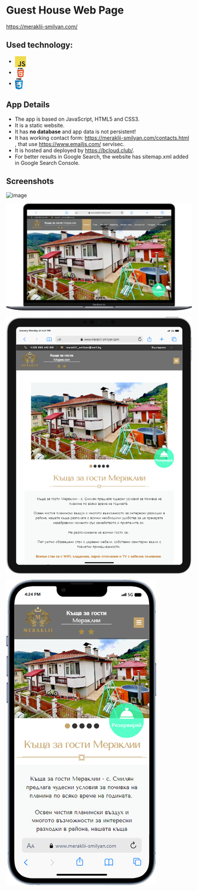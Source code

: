 # Guest House Web Page

https://meraklii-smilyan.com/

## Used technology:
 - <img align="center" src="https://github.com/RadoslavBukov/RadoslavBukov/blob/main/Technologies/JS.png" height="30" />
 - <img align="center" src="https://github.com/RadoslavBukov/RadoslavBukov/blob/main/Technologies/html5.png" height="30" />
 - <img align="center" src="https://github.com/RadoslavBukov/RadoslavBukov/blob/main/Technologies/css3.png" height="30" />

## App Details

 - The app is based on JavaScript, HTML5 and CSS3.
 - It is a static website.
 - It has **no database** and app data is not persistent!
 - It has working contact form: https://meraklii-smilyan.com/contacts.html , that use https://www.emailjs.com/ servisec.
 - It is hosted and deployed by https://bcloud.club/.
 - For better results in Google Search, the website has sitemap.xml added in Google Search Console.

## Screenshots

![image](https://raw.githubusercontent.com/RadoslavBukov/GuestHouse/main/photos/summary.png)

![image](https://raw.githubusercontent.com/RadoslavBukov/GuestHouse/main/photos/laptop.png)

![image](https://raw.githubusercontent.com/RadoslavBukov/GuestHouse/main/photos/tablet.png)

![image](https://raw.githubusercontent.com/RadoslavBukov/GuestHouse/main/photos/phone.png)